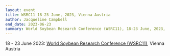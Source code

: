 ```yaml
---
layout: event
title: WSRC11 18-23 June, 2023, Vienna Austria
author: Jacqueline Campbell
end_date: 2023-06-23
summary: World Soybean Research Conference (WSRC11), 18-23 June, 2023, Vienna Austria
---
```

18 - 23 June 2023:
[World Soybean Research Conference (WSRC11)](https://www.legumehub.eu/general/world-soybean-research-conference-wsrc11/), Vienna Austria
